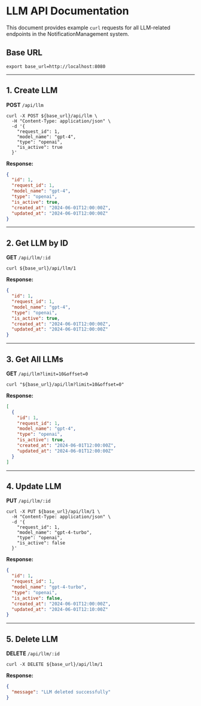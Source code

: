 # LLM API Documentation

This document provides example `curl` requests for all LLM-related endpoints in the NotificationManagement system.

## Base URL
```shell
export base_url=http://localhost:8080
```

---

## 1. Create LLM
**POST** `/api/llm`

```shell
curl -X POST ${base_url}/api/llm \
  -H "Content-Type: application/json" \
  -d '{
    "request_id": 1,
    "model_name": "gpt-4",
    "type": "openai",
    "is_active": true
  }'
```

**Response:**
```json
{
  "id": 1,
  "request_id": 1,
  "model_name": "gpt-4",
  "type": "openai",
  "is_active": true,
  "created_at": "2024-06-01T12:00:00Z",
  "updated_at": "2024-06-01T12:00:00Z"
}
```

---

## 2. Get LLM by ID
**GET** `/api/llm/:id`

```shell
curl ${base_url}/api/llm/1
```

**Response:**
```json
{
  "id": 1,
  "request_id": 1,
  "model_name": "gpt-4",
  "type": "openai",
  "is_active": true,
  "created_at": "2024-06-01T12:00:00Z",
  "updated_at": "2024-06-01T12:00:00Z"
}
```

---

## 3. Get All LLMs
**GET** `/api/llm?limit=10&offset=0`

```shell
curl "${base_url}/api/llm?limit=10&offset=0"
```

**Response:**
```json
[
  {
    "id": 1,
    "request_id": 1,
    "model_name": "gpt-4",
    "type": "openai",
    "is_active": true,
    "created_at": "2024-06-01T12:00:00Z",
    "updated_at": "2024-06-01T12:00:00Z"
  }
]
```

---

## 4. Update LLM
**PUT** `/api/llm/:id`

```shell
curl -X PUT ${base_url}/api/llm/1 \
  -H "Content-Type: application/json" \
  -d '{
    "request_id": 1,
    "model_name": "gpt-4-turbo",
    "type": "openai",
    "is_active": false
  }'
```

**Response:**
```json
{
  "id": 1,
  "request_id": 1,
  "model_name": "gpt-4-turbo",
  "type": "openai",
  "is_active": false,
  "created_at": "2024-06-01T12:00:00Z",
  "updated_at": "2024-06-01T12:10:00Z"
}
```

---

## 5. Delete LLM
**DELETE** `/api/llm/:id`

```shell
curl -X DELETE ${base_url}/api/llm/1
```

**Response:**
```json
{
  "message": "LLM deleted successfully"
}
``` 
